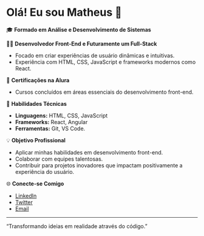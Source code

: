 # Olá! Eu sou Matheus 👋

🎓 **Formado em Análise e Desenvolvimento de Sistemas**

👨‍💻 **Desenvolvedor Front-End e Futuramente um Full-Stack**
- Focado em criar experiências de usuário dinâmicas e intuitivas.
- Experiência com HTML, CSS, JavaScript e frameworks modernos como React.


📜 **Certificações na Alura**
- Cursos concluídos em áreas essenciais do desenvolvimento front-end.

🔧 **Habilidades Técnicas**
- **Linguagens:** HTML, CSS, JavaScript
- **Frameworks:** React, Angular
- **Ferramentas:** Git, VS Code.

💡 **Objetivo Profissional**
- Aplicar minhas habilidades em desenvolvimento front-end.
- Colaborar com equipes talentosas.
- Contribuir para projetos inovadores que impactam positivamente a experiência do usuário.

🌐 **Conecte-se Comigo**
- [LinkedIn]()
- [Twitter](https://twitter.com/seutwitter)
- [Email](mailto:seuemail@example.com)

---

“Transformando ideias em realidade através do código.”
